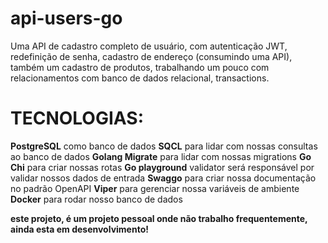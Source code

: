 # api-users-go
Uma API de cadastro completo de usuário, com autenticação JWT, redefinição de senha, cadastro de endereço (consumindo uma API), também um cadastro de produtos, trabalhando um pouco com relacionamentos com banco de dados relacional, transactions.

# TECNOLOGIAS:

**PostgreSQL** como banco de dados
**SQCL** para lidar com nossas consultas ao banco de dados
**Golang Migrate** para lidar com nossas migrations
**Go Chi** para criar nossas rotas
**Go playground** validator será responsável por validar nossos dados de entrada
**Swaggo** para criar nossa documentação no padrão OpenAPI
**Viper** para gerenciar nossa variáveis de ambiente
**Docker** para rodar nosso banco de dados


**este projeto, é um projeto pessoal onde não trabalho frequentemente, ainda esta em desenvolvimento!**
